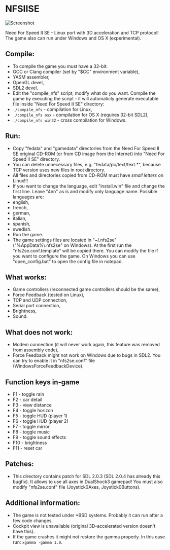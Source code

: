 NFSIISE
=======

![Screenshot](http://zaps166.sourceforge.net/gh-imgs/NFSIISE-OSX-screenshot.png)

Need For Speed II SE - Linux port with 3D acceleration and TCP protocol! The game also can run under Windows and OS X (experimental).

## Compile:

* To compile the game you must have a 32-bit:
 * GCC or Clang compiler (set by "$CC" environment variable),
 * YASM assembler,
 * OpenGL devel,
 * SDL2 devel.
* Edit the "compile_nfs" script, modify what do you want. Compile the game by executing the script - it will automaticly generate executable file inside "Need For Speed II SE" directory:
 * `./compile_nfs` - compilation for Linux,
 * `./compile_nfs osx` - compilation for OS X (requires 32-bit SDL2),
 * `./compile_nfs win32` - cross compilation for Windows.

## Run:

* Copy "fedata" and "gamedata" directories from the Need For Speed II SE original CD-ROM (or from CD image from the Internet) into "Need For Speed II SE" directory.
* You can delete unnecessary files, e.g. "fedata/pc/text/text.*", because TCP version uses new files in root directory.
* All files and directories copied from CD-ROM must have *small letters* on Linux!!!
* If you want to change the language, edit "install.win" file and change the first line. Leave "4nn" as is and modify only language name. Possible languages are:
 * english,
 * french,
 * german,
 * italian,
 * spanish,
 * swedish.
* Run the game.
* The game settings files are located in "~/.nfs2se" ("%AppData%\\.nfs2se" on Windows). At the first run the "nfs2se.conf.template" will be copied there. You can modify the file if you want to configure the game. On Windows you can use "open_config.bat" to open the config file in notepad.

## What works:

* Game controllers (reconnected game controllers should be the same),
* Force Feedback (tested on Linux),
* TCP and UDP connection,
* Serial port connection,
* Brightness,
* Sound.

## What does not work:

* Modem connection (it will never work again, this feature was removed from assembly code),
* Force Feedback might not work on Windows due to bugs in SDL2. You can try to enable it in "nfs2se.conf" file (WindowsForceFeedbackDevice).

## Function keys in-game

* F1  - toggle rain
* F2  - car detail
* F3  - view distance
* F4  - toggle horizon
* F5  - toggle HUD (player 1)
* F6  - toggle HUD (player 2)
* F7  - toggle mirror
* F8  - toggle music
* F9  - toggle sound effects
* F10 - brightness
* F11 - reset car

## Patches:

* This directory contains patch for SDL 2.0.3 (SDL 2.0.4 has already this bugfix). It allows to use all axes in DualShock3 gamepad! You must also modify "nfs2se.conf" file (Joystick0Axes, Joystick0Buttons).

## Additional information:

* The game is not tested under *BSD systems. Probably it can run after a few code changes.
* Cockpit view is unavailable (original 3D-accelerated version doesn't have this).
* If the game crashes it might not restore the gamma properly. In this case run: `xgamma -gamma 1.0`.
